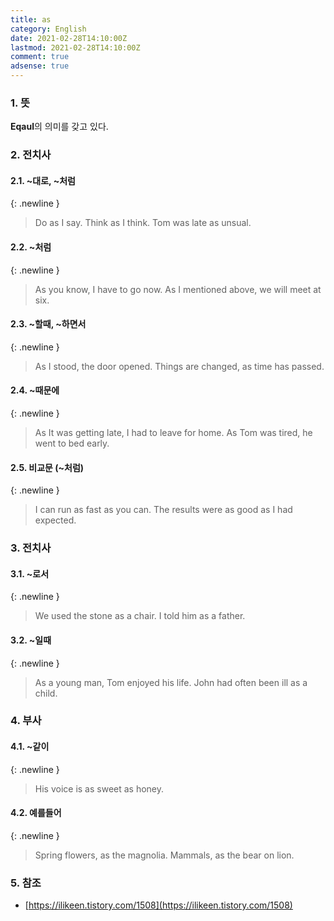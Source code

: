 ```yaml
---
title: as
category: English
date: 2021-02-28T14:10:00Z
lastmod: 2021-02-28T14:10:00Z
comment: true
adsense: true
---
```


### 1. 뜻

**Eqaul**의 의미를 갖고 있다.

### 2. 전치사

#### 2.1. ~대로, ~처럼

{: .newline }
> Do as I say.
> Think as I think.
> Tom was late as unsual.

#### 2.2. ~처럼

{: .newline }
> As you know, I have to go now.
> As I mentioned above, we will meet at six.

#### 2.3. ~할때, ~하면서

{: .newline }
> As I stood, the door opened.
> Things are changed, as time has passed.

#### 2.4. ~때문에

{: .newline }
> As It was getting late, I had to leave for home.
> As Tom was tired, he went to bed early.

#### 2.5. 비교문 (~처럼)

{: .newline }
> I can run as fast as you can.
> The results were as good as I had expected.

### 3. 전치사

#### 3.1. ~로서

{: .newline }
> We used the stone as a chair.
> I told him as a father.

#### 3.2. ~일때

{: .newline }
> As a young man, Tom enjoyed his life.
> John had often been ill as a child.

### 4. 부사

#### 4.1. ~같이

{: .newline }
> His voice is as sweet as honey.

#### 4.2. 예를들어

{: .newline }
> Spring flowers, as the magnolia.
> Mammals, as the bear on lion.

### 5. 참조

* [https://ilikeen.tistory.com/1508](https://ilikeen.tistory.com/1508)